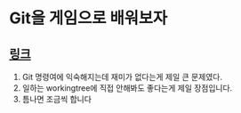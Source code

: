 # Git을 게임으로 배워보자

## [링크](https://learngitbranching.js.org/?locale=ko)

1. Git 명령여에 익숙해지는데 재미가 없다는게 제일 큰 문제였다.
1. 일하는 workingtree에 직접 안해봐도 좋다는게 제일 장점입니다.
1. 틈나면 조금씩 합니다
